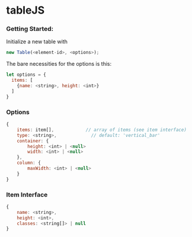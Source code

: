# tableJS

### Getting Started:
Initialize a new table with
```javascript
new Table(<element-id>, <options>);
```
The bare necessities for the options is this:
```javascript
let options = {
  items: [
    {name: <string>, height: <int>}    
  ]
}
```


### Options
```javascript
{
    items: item[],            // array of items (see item interface)
    type: <string>,             // default: 'vertical_bar'
    container: {
        height: <int> | <null>
        width: <int> | <null>
    },
    column: {
        maxWidth: <int> | <null>
    }
}
```

               
### Item Interface
```javascript
{
    name: <string>,
    height: <int>,
    classes: <string[]> | null
}